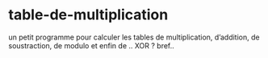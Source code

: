 # table-de-multiplication
un petit programme pour calculer les tables de multiplication, d’addition, de soustraction, de modulo et enfin de .. XOR ?
bref..
